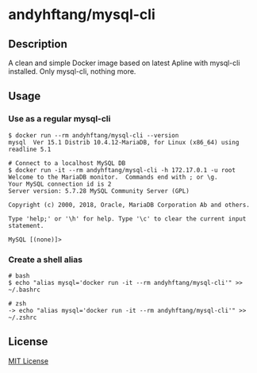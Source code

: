 # andyhftang/mysql-cli

## Description
A clean and simple Docker image based on latest Apline with mysql-cli installed. Only mysql-cli, nothing more.

## Usage
### Use as a regular mysql-cli
```
$ docker run --rm andyhftang/mysql-cli --version
mysql  Ver 15.1 Distrib 10.4.12-MariaDB, for Linux (x86_64) using readline 5.1

# Connect to a localhost MySQL DB
$ docker run -it --rm andyhftang/mysql-cli -h 172.17.0.1 -u root
Welcome to the MariaDB monitor.  Commands end with ; or \g.
Your MySQL connection id is 2
Server version: 5.7.28 MySQL Community Server (GPL)

Copyright (c) 2000, 2018, Oracle, MariaDB Corporation Ab and others.

Type 'help;' or '\h' for help. Type '\c' to clear the current input statement.

MySQL [(none)]>
```
### Create a shell alias 
```
# bash
$ echo "alias mysql='docker run -it --rm andyhftang/mysql-cli'" >> ~/.bashrc

# zsh
-> echo "alias mysql='docker run -it --rm andyhftang/mysql-cli'" >> ~/.zshrc
```

## License
[MIT License](https://github.com/andyhftang/mysql-cli/blob/master/LICENSE)